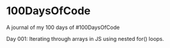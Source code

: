 # 100DaysOfCode
A journal of my 100 days of #100DaysOfCode

Day 001: Iterating through arrays in JS using nested for() loops.
